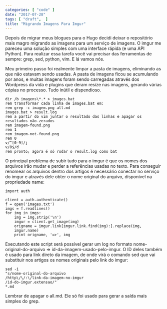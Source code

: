 ```yaml
---
categories: [ "code" ]
date: "2017-07-28"
tags: [ "draft",  ]
title: "Migrando Imagens Para Imgur"
---
```

Depois de migrar meus blogues para o Hugo decidi deixar o repositório
mais magro migrando as imagens para um serviço de imagens. O imgur
me pareceu uma solução simples com uma interface rápida (e uma API
Python). Para realizar essa tarefa você vai precisar das ferramentas
de sempre: grep, sed, python, vim. E lá vamos nós.

Meu primeiro passo foi realmente limpar a pasta de imagens, eliminando
as que não estavam sendo usadas. A pasta de imagens ficou se acumulando
por anos, e muitas imagens foram sendo carregadas através dos Wordpress
da vida e plugins que deram resize nas imagens, gerando várias cópias
no processo. Tudo inútil e dispendioso.

    dir /b imagens\*.* > images.bat
    rem transformar cada linha de images.bat em:
    rem grep -c imagem.png all.md
    images.bat > result.log
    rem a partir do vim juntar o resultado das linhas e apagar os
    resultados não-zerados
    rem imagem-found.png
    rem 1
    rem imagem-not-found.png
    rem 0
    v/^[0-9]/j
    v/0$/d
    rem pronto; agora é só rodar o result.log como bat

O principal problema de subir tudo para o imgur é que os nomes dos
arquivos irão mudar e perder a referências usadas no texto. Para
conseguir renomear os arquivos dentro dos artigos é necessário conectar
no serviço do imgur e através dele obter o nome original do arquivo,
disponível na propriedade name:

    import auth
    
    client = auth.authenticate()
    f = open('images.txt')
    imgs = f.readlines()
    for img in imgs:
        img = img.strip('\n')
        imgur = client.get_image(img)
        origname = imgur.link[imgur.link.find(img):].replace(img,
        imgur.name)
        print origname, '=>', img
    

Executando este script será possível gerar um log no formato
nome-original-do-arquivo => id-da-imagem-usado-pelo-imgur. O ID deles
também é usado para link direto da imagem, de onde virá o comando
sed que vai substituir nos artigos os nomes originais pelo link do imgur:

    sed -i
    "s/nome-original-do-arquivo
    /http\/\/:\/link-da-imagem-no-imgur
    /id-do-imgur.extensao/"
    *.md

Lembrar de apagar o all.md. Ele só foi usado para gerar a saída mais
simples do grep.

